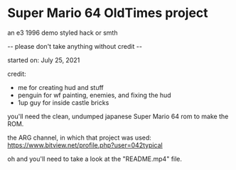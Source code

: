 # Super Mario 64 OldTimes project
an e3 1996 demo styled hack or smth

-- please don't take anything without credit --

started on: July 25, 2021

credit:
- me for creating hud and stuff
- penguin for wf painting, enemies, and fixing the hud
- 1up guy for inside castle bricks

you'll need the clean, undumped japanese Super Mario 64 rom to make the ROM.

the ARG channel, in which that project was used: https://www.bitview.net/profile.php?user=042typical

oh and you'll need to take a look at the "README.mp4" file.

